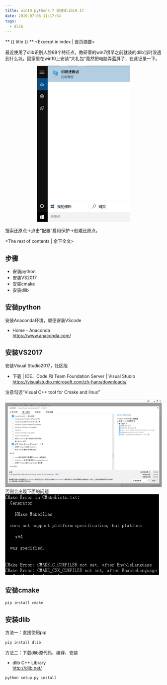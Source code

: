 ```yaml
---
title: win10 python3.7 安装dlib19.17
date: 2019-07-06 11:17:54
tags:
  - dlib
---
```


** {{ title }} ** <Excerpt in index | 首页摘要>

最近使用了dlib识别人脸68个特征点，教研室的win7很早之前就装的dlib当时没遇到什么坑，回家里在win10上安装“大礼包”竟然把电脑弄蓝屏了，在此记录一下。  

<div align=center>
<img src = "win10-python37-安装dlib19-17/00.png" width=300 height=500>
</div>

搜索还原点->点击“配置”启用保护->创建还原点。  

<!-- more -->
<The rest of contents | 余下全文>


## 步骤
* 安装python
* 安装VS2017
* 安装cmake
* 安装dlib
## 安装python
安装Anaconda环境，顺便安装VScode  
* Home - Anaconda  
https://www.anaconda.com/

## 安装VS2017
安装Visual Studio2017，社区版  
* 下载 | IDE、Code 和 Team Foundation Server | Visual Studio  
https://visualstudio.microsoft.com/zh-hans/downloads/

注意勾选“Visual C++ tool for Cmake and linux”  
<div align=center>
<img src = "win10-python37-安装dlib19-17/01.png">
</div>
否则会出现下面的问题    
<div>
<img src = "win10-python37-安装dlib19-17/02.png">
</div>

## 安装cmake
``` bash
pip install cmake
```

## 安装dlib
方法一：直接使用pip
``` bash
pip install dlib
```

方法二：下载dlib源代码，编译、安装
* dlib C++ Library  
http://dlib.net/
``` bash
python setup.py install
```





